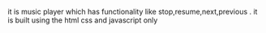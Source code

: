 it is music player which has functionality like stop,resume,next,previous .
it is built using the html css and javascript only 
